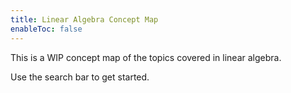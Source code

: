 ```yaml
---
title: Linear Algebra Concept Map
enableToc: false
---
```


This is a WIP concept map of the topics covered in linear algebra.

Use the search bar to get started.
